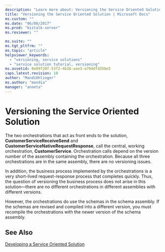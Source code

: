 ```yaml
---
description: "Learn more about: Versioning the Service Oriented Solution"
title: "Versioning the Service Oriented Solution | Microsoft Docs"
ms.custom: ""
ms.date: "06/08/2017"
ms.prod: "biztalk-server"
ms.reviewer: ""

ms.suite: ""
ms.tgt_pltfrm: ""
ms.topic: "article"
helpviewer_keywords: 
  - "versioning, service solutions"
  - "service solution tutorial, versioning"
ms.assetid: 0e09720f-53f2-4b38-aae3-a79ddfd35be5
caps.latest.revision: 10
author: "MandiOhlinger"
ms.author: "mandia"
manager: "anneta"
---
```

# Versioning the Service Oriented Solution
The two orchestrations that act as front ends to the solution, **CustomerServiceReceiveSend** and **CustomerServiceNativeRequestResponse**, call the central, working orchestration, **CustomerService**. Orchestration calls depend on the version number of the assembly containing the orchestration. Because all three orchestrations are in the same assembly, there are no versioning issues.  
  
 In addition, the business process implemented by the orchestrations is a very short-lived request-response process that completes quickly. Thus, the question of versioning the business process does not arise in this solution—there are no different orchestrations in different assemblies with different versions.  
  
 However, the orchestrations do use the schemas in the schema assembly. If the schemas are revised and compiled into a different version, you must recompile the orchestrations with the newer version of the schema assembly.  
  
## See Also  
 [Developing a Service Oriented Solution](../core/developing-a-service-oriented-solution.md)
